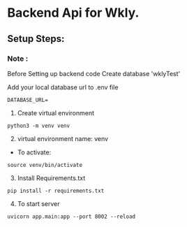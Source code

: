 # Backend Api for Wkly.

## Setup Steps:
### Note :
Before Setting up backend code Create database 'wklyTest'

Add your local database url to .env file
```
DATABASE_URL=
```

1. Create virtual environment
```
python3 -m venv venv
```
2. virtual environment name:
venv
- To activate:
```
source venv/bin/activate
```

3. Install Requirements.txt 
```
pip install -r requirements.txt
```

4. To start server
```
uvicorn app.main:app --port 8002 --reload
```

